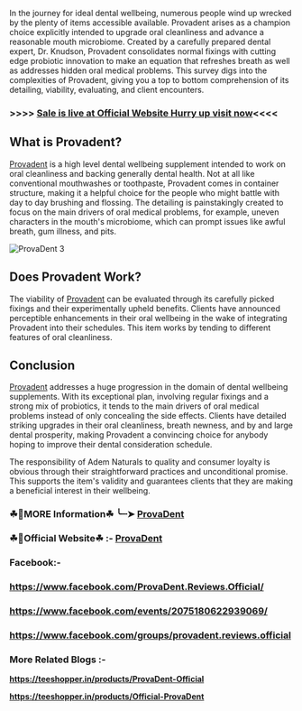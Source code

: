 In the journey for ideal dental wellbeing, numerous people wind up wrecked by the plenty of items accessible available. Provadent arises as a champion choice explicitly intended to upgrade oral cleanliness and advance a reasonable mouth microbiome. Created by a carefully prepared dental expert, Dr. Knudson, Provadent consolidates normal fixings with cutting edge probiotic innovation to make an equation that refreshes breath as well as addresses hidden oral medical problems. This survey digs into the complexities of Provadent, giving you a top to bottom comprehension of its detailing, viability, evaluating, and client encounters.

### >>>> [Sale is live at Official Website Hurry up visit now](https://dailynutraboost.com/provadent-go/)<<<<

## What is Provadent?

[Provadent](https://dailynutraboost.com/provadent-reviews/) is a high level dental wellbeing supplement intended to work on oral cleanliness and backing generally dental health. Not at all like conventional mouthwashes or toothpaste, Provadent comes in container structure, making it a helpful choice for the people who might battle with day to day brushing and flossing. The detailing is painstakingly created to focus on the main drivers of oral medical problems, for example, uneven characters in the mouth's microbiome, which can prompt issues like awful breath, gum illness, and pits.

![ProvaDent 3](https://github.com/user-attachments/assets/64431b98-b38f-4876-9cd3-728c1c0c1780)

## Does Provadent Work?

The viability of [Provadent](https://www.facebook.com/ProvaDent.Reviews.Official/) can be evaluated through its carefully picked fixings and their experimentally upheld benefits. Clients have announced perceptible enhancements in their oral wellbeing in the wake of integrating Provadent into their schedules. This item works by tending to different features of oral cleanliness.


## Conclusion

[Provadent](https://dailynutraboost.com/provadent-reviews/) addresses a huge progression in the domain of dental wellbeing supplements. With its exceptional plan, involving regular fixings and a strong mix of probiotics, it tends to the main drivers of oral medical problems instead of only concealing the side effects. Clients have detailed striking upgrades in their oral cleanliness, breath newness, and by and large dental prosperity, making Provadent a convincing choice for anybody hoping to improve their dental consideration schedule.

The responsibility of Adem Naturals to quality and consumer loyalty is obvious through their straightforward practices and unconditional promise. This supports the item's validity and guarantees clients that they are making a beneficial interest in their wellbeing.

### ☘📣MORE Information☘ ╰┈➤  [ProvaDent](https://dailynutraboost.com/provadent-reviews/)

### ☘📣Official Website☘ :-  [ProvaDent](https://dailynutraboost.com/provadent-link/)

### Facebook:- 

### https://www.facebook.com/ProvaDent.Reviews.Official/

### https://www.facebook.com/events/2075180622939069/

### https://www.facebook.com/groups/provadent.reviews.official

### More Related Blogs :-

**https://teeshopper.in/products/ProvaDent-Official**

**https://teeshopper.in/products/Official-ProvaDent**
